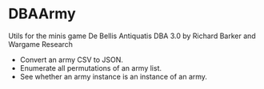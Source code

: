 # DBAArmy
Utils for the minis game De Bellis Antiquatis DBA 3.0 by Richard Barker and Wargame Research

 * Convert an army CSV to JSON.
 * Enumerate all permutations of an army list.
 * See whether an army instance is an instance of an army.
